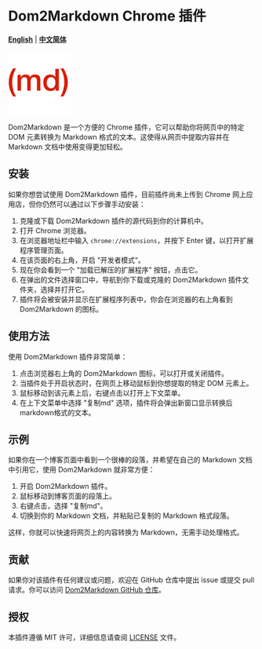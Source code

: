 # Dom2Markdown Chrome 插件
[**English**](README.md) | [**中文简体**](README_zh_CN.md)

![Dom2Markdown Logo](md-on.png)

Dom2Markdown 是一个方便的 Chrome 插件，它可以帮助你将网页中的特定 DOM 元素转换为 Markdown 格式的文本。这使得从网页中提取内容并在 Markdown 文档中使用变得更加轻松。

## 安装

如果你想尝试使用 Dom2Markdown 插件，目前插件尚未上传到 Chrome 网上应用店，但你仍然可以通过以下步骤手动安装：

1. 克隆或下载 Dom2Markdown 插件的源代码到你的计算机中。
2. 打开 Chrome 浏览器。
3. 在浏览器地址栏中输入 `chrome://extensions`，并按下 Enter 键，以打开扩展程序管理页面。
4. 在该页面的右上角，开启 "开发者模式"。
5. 现在你会看到一个 "加载已解压的扩展程序" 按钮，点击它。
6. 在弹出的文件选择窗口中，导航到你下载或克隆的 Dom2Markdown 插件文件夹，选择并打开它。
7. 插件将会被安装并显示在扩展程序列表中，你会在浏览器的右上角看到 Dom2Markdown 的图标。

## 使用方法

使用 Dom2Markdown 插件非常简单：

1. 点击浏览器右上角的 Dom2Markdown 图标，可以打开或关闭插件。
2. 当插件处于开启状态时，在网页上移动鼠标到你想提取的特定 DOM 元素上。
3. 鼠标移动到该元素上后，右键点击以打开上下文菜单。
4. 在上下文菜单中选择 "复制md" 选项，插件将会弹出新窗口显示转换后markdown格式的文本。

## 示例

如果你在一个博客页面中看到一个很棒的段落，并希望在自己的 Markdown 文档中引用它，使用 Dom2Markdown 就非常方便：

1. 开启 Dom2Markdown 插件。
2. 鼠标移动到博客页面的段落上。
3. 右键点击，选择 "复制md"。
4. 切换到你的 Markdown 文档，并粘贴已复制的 Markdown 格式段落。

这样，你就可以快速将网页上的内容转换为 Markdown，无需手动处理格式。

## 贡献

如果你对该插件有任何建议或问题，欢迎在 GitHub 仓库中提出 issue 或提交 pull 请求。你可以访问 [Dom2Markdown GitHub 仓库](https://github.com/DearLM/ChromeExtensions)。

## 授权

本插件遵循 MIT 许可，详细信息请查阅 [LICENSE](https://github.com/DearLM/ChromeExtensions/blob/bea15a2784aa02cd875fa54c1bb2c692fdedae77/LICENSE) 文件。

